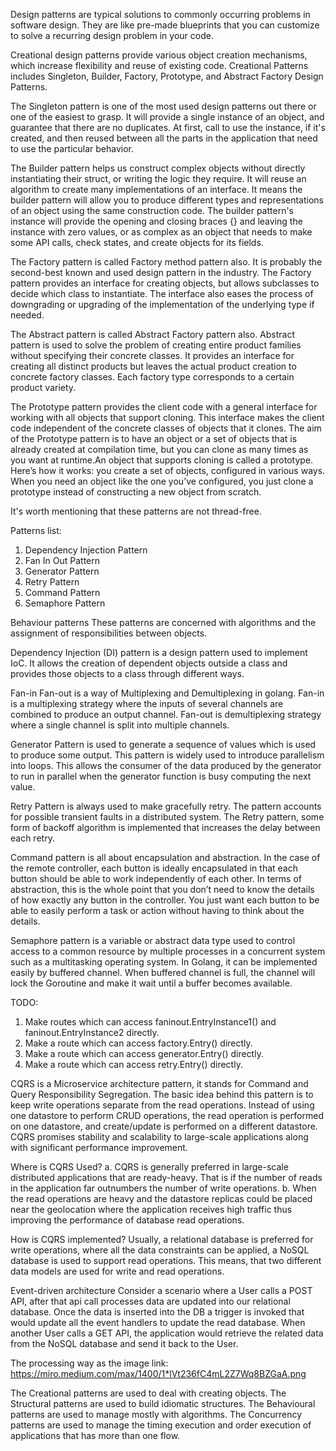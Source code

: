 Design patterns are typical solutions to commonly occurring problems in software design. They are like pre-made blueprints that you can
customize to solve a recurring design problem in your code.

Creational design patterns provide various object creation mechanisms, which increase flexibility and reuse of existing code. Creational
Patterns includes Singleton, Builder, Factory, Prototype, and Abstract Factory Design Patterns.

The Singleton pattern is one of the most used design patterns out there or one of the easiest to grasp. It will provide a single instance of
an object, and guarantee that there are no duplicates. At first, call to use the instance, if it's created, and then reused between all the
parts in the application that need to use the particular behavior.

The Builder pattern helps us construct complex objects without directly instantiating their struct, or writing the logic they require. It
will reuse an algorithm to create many implementations of an interface. It means the builder pattern will allow you to produce different
types and representations of an object using the same construction code. The builder pattern's instance will provide the opening and closing
braces {} and leaving the instance with zero values, or as complex as an object that needs to make some API calls, check states, and create
objects for its fields.

The Factory pattern is called Factory method pattern also. It is probably the second-best known and used design pattern in the industry. The
Factory pattern provides an interface for creating objects, but allows subclasses to decide which class to instantiate. The interface also
eases the process of downgrading or upgrading of the implementation of the underlying type if needed.

The Abstract pattern is called Abstract Factory pattern also. Abstract pattern is used to solve the problem of creating entire product
families without specifying their concrete classes. It provides an interface for creating all distinct products but leaves the actual product
creation to concrete factory classes. Each factory type corresponds to a certain product variety.

The Prototype pattern provides the client code with a general interface for working with all objects that support cloning. This interface
makes the client code independent of the concrete classes of objects that it clones. The aim of the Prototype pattern is to have an object or
a set of objects that is already created at compilation time, but you can clone as many times as you want at runtime.An object that supports
cloning is called a prototype. Here’s how it works: you create a set of objects, configured in various ways. When you need an object like the
one you’ve configured, you just clone a prototype instead of constructing a new object from scratch.

It's worth mentioning that these patterns are not thread-free.

Patterns list:

1. Dependency Injection Pattern
2. Fan In Out Pattern
3. Generator Pattern
4. Retry Pattern
5. Command Pattern
6. Semaphore Pattern

Behaviour patterns These patterns are concerned with algorithms and the assignment of responsibilities between objects.

Dependency Injection (DI) pattern is a design pattern used to implement IoC. It allows the creation of dependent objects
outside a class and provides those objects to a class through different ways.

Fan-in Fan-out is a way of Multiplexing and Demultiplexing in golang. Fan-in is a multiplexing strategy where the inputs
of several channels are combined to produce an output channel. Fan-out is demultiplexing strategy where a single channel
is split into multiple channels.

Generator Pattern is used to generate a sequence of values which is used to produce some output. This pattern is widely
used to introduce parallelism into loops. This allows the consumer of the data produced by the generator to run in
parallel when the generator function is busy computing the next value.

Retry Pattern is always used to make gracefully retry.
The pattern accounts for possible transient faults in a distributed system.
The Retry pattern, some form of backoff algorithm is implemented that increases the delay between each retry.

Command pattern is all about encapsulation and abstraction. 
In the case of the remote controller, each button is ideally encapsulated in that each button should be able to work independently of each other.
In terms of abstraction, this is the whole point that you don’t need to know the details of how exactly any button in the controller. 
You just want each button to be able to easily perform a task or action without having to think about the details.

Semaphore pattern is a variable or abstract data type used to control access to a common resource by multiple processes
in a concurrent system such as a multitasking operating system. In Golang, it can be implemented easily by buffered
channel. When buffered channel is full, the channel will lock the Goroutine and make it wait until a buffer becomes
available.

TODO:

1. Make routes which can access faninout.EntryInstance1() and faninout.EntryInstance2 directly.
2. Make a route which can access factory.Entry() directly.
3. Make a route which can access generator.Entry() directly.
4. Make a route which can access retry.Entry() directly.

CQRS is a Microservice architecture pattern, it stands for Command and Query Responsibility Segregation. The basic idea
behind this pattern is to keep write operations separate from the read operations. Instead of using one datastore to
perform CRUD operations, the read operation is performed on one datastore, and create/update is performed on a different
datastore. CQRS promises stability and scalability to large-scale applications along with significant performance
improvement.

Where is CQRS Used? a. CQRS is generally preferred in large-scale distributed applications that are ready-heavy. That is
if the number of reads in the application far outnumbers the number of write operations. b. When the read operations are
heavy and the datastore replicas could be placed near the geolocation where the application receives high traffic thus
improving the performance of database read operations.

How is CQRS implemented? Usually, a relational database is preferred for write operations, where all the data
constraints can be applied, a NoSQL database is used to support read operations. This means, that two different data models are used for write and read
operations.

Event-driven architecture Consider a scenario where a User calls a POST API, after that api call processes data are updated into our relational
database. Once the data is inserted into the DB a trigger is invoked that would update all the event handlers to update the read database. When another
User calls a GET API, the application would retrieve the related data from the NoSQL database and send it back to the User.

The processing way as the image link: https://miro.medium.com/max/1400/1*lVt236fC4mL2Z7Wq8BZGaA.png

The Creational patterns are used to deal with creating objects. The Structural patterns are used to build idiomatic structures. The Behavioural patterns
are used to manage mostly with algorithms. The Concurrency patterns are used to manage the timing execution and order execution of applications that has
more than one flow.
